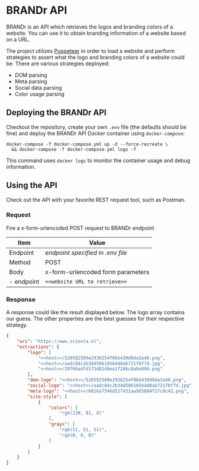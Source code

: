 # BRANDr API
BRANDr is an API which retrieves the logos and branding colors of a website. You can use it to obtain branding information of a website based on a URL.

The project utilizes [Puppeteer](https://github.com/GoogleChrome/puppeteer) in order to load a website and perform strategies to assert what the logo and branding colors of a website could be. There are various strategies deployed:
- DOM parsing
- Meta parsing
- Social data parsing
- Color usage parsing


## Deploying the BRANDr API
Checkout the repository, create your own `.env` file (the defaults should be fine) and deploy the BRANDr API Docker container using `docker-compose`:

```shell
docker-compose -f docker-compose.yml up -d --force-recreate \
  && docker-compose -f docker-compose.yml logs -f
```

This command uses `docker logs` to monitor the container usage and debug information.


## Using the API
Check out the API with your favorite REST request tool, such as Postman.


### Request
Fire a x-form-urlencoded POST request to BRANDr endpoint

| Item        | Value                             |
|-------------|-----------------------------------|
| Endpoint    | *endpoint specified in .env file* |
| Method      | POST                              |
| Body        | x-form-urlencoded form parameters |
|  - endpoint | `<<website URL to retrieve>>`     |


### Response
A response could like the result displayed below. The logo array contains our guess. The other properties are the best guesses for their respective strategy.

```json
{
    "uri": "https://www.scienta.nl",
    "extractions": {
        "logo": [
            "<<host>>/520582509e2936254f0bb430d0da3a46.png",
            "<<host>>/aadc84c2b34d58618564d8ab721f8f7d.jpg",
            "<<host>>/39766a4fd1f3d8149ea1f266c8a8a996.png"
        ],
        "dom-logo": "<<host>>/520582509e2936254f0bb430d0da3a46.png",
        "social-logo": "<<host>>/aadc84c2b34d58618564d8ab721f8f7d.jpg",
        "meta-logo": "<<host>>/6816a7546d517431aa9d5894f27c0c42.png",
        "site-style": [
            {
                "colors": [
                    "rgb(230, 81, 0)"
                ],
                "grays": [
                    "rgb(51, 51, 51)",
                    "rgb(0, 0, 0)"
                ]
            }
        ]
    }
}
```
